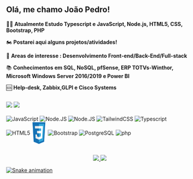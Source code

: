 ## **Olá, me chamo João Pedro!**


👨‍🎓  **Atualmente Estudo Typescript e JavaScript, Node.js, HTML5, CSS, Bootstrap, PHP** 

🏍   **Postarei aqui alguns projetos/atividades!**

👔  **Areas de interesse : Desenvolvimento Front-end/Back-End/Full-stack**

📚  **Conhecimentos em SQL, NoSQL, pfSense, ERP TOTVs-Winthor, Microsoft Windows Server 2016/2019 e Power BI**

🆘  **Help-desk, Zabbix,GLPI e Cisco Systems**


## 
<div>
  <a href = "mailto:joao_entreprise@hotmail.com"><img  height = "35" src="https://img.shields.io/badge/Microsoft_Outlook-0078D4?style=for-the-badge&logo=microsoft-outlook&logoColor=white"></a>
  <a href=https://www.linkedin.com/in/joao-dev-starter target="_blank"><img  height = "35" src="https://img.shields.io/badge/-LinkedIn-%230077B5?style=for-the-badge&logo=linkedin&logoColor=white" target="_blank"></a> 
</div


##

<div style="display: inline_block"><br>
  	<img align="center" alt="JavaScript" height="40" width="40" src="https://cdn.jsdelivr.net/gh/devicons/devicon/icons/javascript/javascript-original.svg" />
  	<img align="center" alt="Node.JS" height="40" width="40" src="https://cdn.jsdelivr.net/gh/devicons/devicon/icons/nodejs/nodejs-plain-wordmark.svg"/>
        <img align="center" alt="Node.JS" height="40" width="40" src="https://cdn.jsdelivr.net/gh/devicons/devicon/icons/angularjs/angularjs-original.svg" />
        <img  align="center" alt="TailwindCSS" height="40" width="40" src="https://cdn.jsdelivr.net/gh/devicons/devicon/icons/tailwindcss/tailwindcss-plain.svg" />
        <img align="center" alt="Typescript" height="40" width="40"  src="https://cdn.jsdelivr.net/gh/devicons/devicon/icons/typescript/typescript-original.svg" />
	<br>
  	<img align="center" alt="HTML5" height="40" width="40" src="https://cdn.jsdelivr.net/gh/devicons/devicon/icons/html5/html5-original.svg"/>		
  	<img align="center" alt="CSS" height="60" width="40" src="https://raw.githubusercontent.com/devicons/devicon/master/icons/css3/css3-original.svg">
 	<img align="center" alt="Bootstrap" height="40" width="40" src="https://cdn.jsdelivr.net/gh/devicons/devicon/icons/bootstrap/bootstrap-plain-wordmark.svg"/>
	<img align="center" alt="PostgreSQL" height="40" width="40" src="https://cdn.jsdelivr.net/gh/devicons/devicon/icons/postgresql/postgresql-plain-wordmark.svg"/>
        <img align="center" alt="php" height="60" width="60" src="https://cdn.jsdelivr.net/gh/devicons/devicon/icons/php/php-original.svg">
	 
</div>

##
																																					 
<div align="center">
  <a href="https://github.com/JoaoPDeveloper">
  <img height="180em" src="https://github-readme-stats.vercel.app/api?username=JoaoPDeveloper&show_icons=true&theme=nightowl&include_all_commits=true&count_private=true"/>
  <img height="180em" src="https://github-readme-stats.vercel.app/api/top-langs/?username=JoaoPDeveloper&layout=compact&langs_count=7&theme=nightowl"/>
</div>		
																																			   


																																			   
 ![Snake animation](https://github.com/JoaoPDeveloper/JoaoPDeveloper/blob/output/github-contribution-grid-snake.svg)

